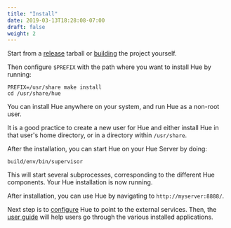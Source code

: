 ```yaml
---
title: "Install"
date: 2019-03-13T18:28:08-07:00
draft: false
weight: 2
---
```


Start from a [release](/releases/) tarball or [building](https://github.com/cloudera/hue#getting-started) the project yourself.

Then configure `$PREFIX` with the path where you want to install Hue by running:

    PREFIX=/usr/share make install
    cd /usr/share/hue

You can install Hue anywhere on your system, and run Hue as a non-root user.

It is a good practice to create a new user for Hue and either install Hue in
that user's home directory, or in a directory within `/usr/share`.

After the installation, you can start Hue on your Hue Server by doing:

    build/env/bin/supervisor

This will start several subprocesses, corresponding to the different Hue
components. Your Hue installation is now running.

After installation, you can use Hue by navigating to `http://myserver:8888/`.

Next step is to [configure](/administrator/configuration/) Hue to point to the external services.
Then, the [user guide](/user/index.html) will help users go through the various installed applications.
